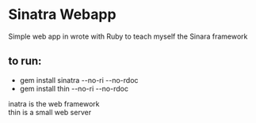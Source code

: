 # Sinatra Webapp
Simple web app in wrote with Ruby to teach myself the 
Sinara framework

## to run: 
* gem install sinatra --no-ri --no-rdoc
* gem install thin --no-ri --no-rdoc

inatra is the web framework  
thin is a small web server
